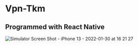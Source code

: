 # Vpn-Tkm

## Programmed with React Native

![Simulator Screen Shot - iPhone 13 - 2022-01-30 at 16 21 27](https://user-images.githubusercontent.com/66455000/151834665-134eefe6-4c4c-48ab-8f03-cab10a0ff914.png)
